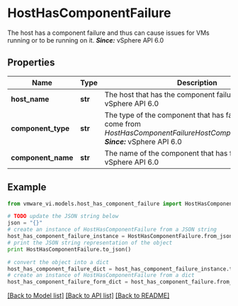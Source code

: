 # HostHasComponentFailure

The host has a component failure and thus can cause issues for VMs running or to be running on it.  ***Since:*** vSphere API 6.0 

## Properties
Name | Type | Description | Notes
------------ | ------------- | ------------- | -------------
**host_name** | **str** | The host that has the component failure.  ***Since:*** vSphere API 6.0  | 
**component_type** | **str** | The type of the component that has failed.  Values come from *HostHasComponentFailureHostComponentType_enum*.  ***Since:*** vSphere API 6.0  | 
**component_name** | **str** | The name of the component that has failed.  ***Since:*** vSphere API 6.0  | 

## Example

```python
from vmware_vi.models.host_has_component_failure import HostHasComponentFailure

# TODO update the JSON string below
json = "{}"
# create an instance of HostHasComponentFailure from a JSON string
host_has_component_failure_instance = HostHasComponentFailure.from_json(json)
# print the JSON string representation of the object
print HostHasComponentFailure.to_json()

# convert the object into a dict
host_has_component_failure_dict = host_has_component_failure_instance.to_dict()
# create an instance of HostHasComponentFailure from a dict
host_has_component_failure_form_dict = host_has_component_failure.from_dict(host_has_component_failure_dict)
```
[[Back to Model list]](../README.md#documentation-for-models) [[Back to API list]](../README.md#documentation-for-api-endpoints) [[Back to README]](../README.md)


